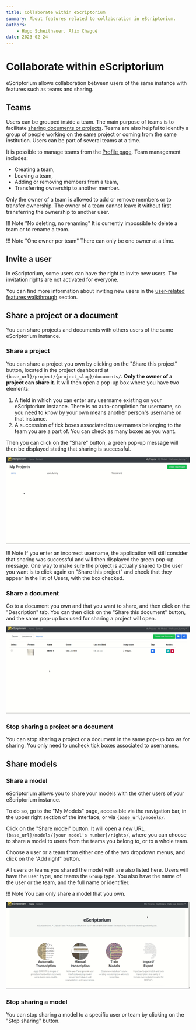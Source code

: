 ```yaml
---
title: Collaborate within eScriptorium
summary: About features related to collaboration in eScriptorium.
authors:
    - Hugo Scheithauer, Alix Chagué
date: 2023-02-24
---
```


# Collaborate within eScriptorium

eScriptorium allows collaboration between users of the same instance with features such as teams and sharing.

## Teams

Users can be grouped inside a team. The main purpose of teams is to facilitate [sharing documents or projects](#share-a-project-or-a-document). Teams are also helpful to identify a group of people working on the same project or coming from the same institution. Users can be part of several teams at a time.  

It is possible to manage teams from the [Profile page](users.md#review-and-edit-your-profile). Team management includes:  

- Creating a team,  
- Leaving a team,  
- Adding or removing members from a team,  
- Transferring ownership to another member.

Only the owner of a team is allowed to add or remove members or to transfer ownership. The owner of a team cannot leave it without first transferring the ownership to another user.

!!! Note "No deleting, no renaming"
    It is currently impossible to delete a team or to rename a team.

!!! Note "One owner per team"
    There can only be one owner at a time.

## Invite a user

In eScriptorium, some users can have the right to invite new users. The invitation rights are not activated for everyone.

You can find more information about inviting new users in the [user-related features walkthrough](users.md#invite) section.

## Share a project or a document

You can share projects and documents with others users of the same eScriptorium instance.

### Share a project

You can share a project you own by clicking on the "Share this project" button, located in the project dashboard at `{base_url}/project/{project_slug}/documents/`. **Only the owner of a project can share it.** It will then open a pop-up box where you have two elements:

1. A field in which you can enter any username existing on your eScriptorium instance. There is no auto-completion for username, so you need to know by your own means another person's username on that instance.
2. A succession of tick boxes associated to usernames belonging to the team you are a part of. You can check as many boxes as you want.

Then you can click on the "Share" button, a green pop-up message will then be displayed stating that sharing is successful.

![image: Sharing a project from a project page](img/collaborate/escriptorium_collaborate_share_project.gif "Sharing a project")

!!! Note
    If you enter an incorrect username, the application will still consider that sharing was successful and will then displayed the green pop-up message. One way to make sure the project is actually shared to the user you want is to click again on "Share this project" and check that they appear in the list of Users, with the box checked.

### Share a document

Go to a document you own and that you want to share, and then click on the "Description" tab. You can then click on the "Share this document" button, and the same pop-up box used for sharing a project will open.

![image: Sharing a document from the "Description" tab of a document](img/collaborate/escriptorium_collaborate_share_document.gif "Sharing a document")

### Stop sharing a project or a document

You can stop sharing a project or a document in the same pop-up box as for sharing. You only need to uncheck tick boxes associated to usernames.

## Share models  

### Share a model

eScriptorium allows you to share your models with the other users of your eScriptorium instance.

To do so, go to the "My Models" page, accessible via the navigation bar, in the upper right section of the interface, or via `{base_url}/models/`.

Click on the "Share model" button. It will open a new URL, `{base_url}/models/{your model's number}/rights/`, where you can choose to share a model to users from the teams you belong to, or to a whole team.

Choose a user or a team from either one of the two dropdown menus, and click on the "Add right" button.

All users or teams you shared the model with are also listed here. Users will have the `User` type, and teams the `Group` type. You also have the name of the user or the team, and the full name or identifier.

!!! Note
    You can only share a model that you own.

![image: Sharing a model from the "My Models" page, with a team](img/collaborate/escriptorium_collaborate_share_model.gif "Sharing a model with a team")

### Stop sharing a model

You can stop sharing a model to a specific user or team by clicking on the "Stop sharing" button.

